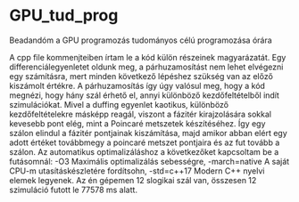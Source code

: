 # GPU_tud_prog
Beadandóm a GPU programozás tudományos célú programozása órára

A cpp file kommenjteiben írtam le a kód külön részeinek magyarázatát. Egy differenciálegyenletet oldunk meg, a párhuzamosítást nem lehet elvégezni egy számításra, mert minden következő lépéshez szükség van az előző kiszámolt értékre. A párhuzamosítás így úgy valósul meg, hogy a kód megnézi, hogy hány szál érhető el, annyi különböző kezdőfeltételből indít szimulációkat.  Mivel a duffing egyenlet kaotikus, különböző kezdőfeltételekre másképp reagál, viszont a fázitér kirajzolására sokkal kevesebb pont elég, mint a Poincaré metszetek készítéséhez. Így egy szálon elindul a fázitér pontjainak kiszámítása, majd amikor abban elért egy adott értéket továbbmegy a poincaré metszet pontjaira és az fut tovább a szálon. Az automatikus optimalizáláshoz a következőket kapcsoltam be a futásomnál: -O3	Maximális optimalizálás sebességre, -march=native	A saját CPU-m utasításkészletére fordítsohn, -std=c++17	Modern C++ nyelvi elemek legyenek. Az én gépemen 12 slogikai szál van, összesen 12 szimuláció futott le 77578 ms alatt.

